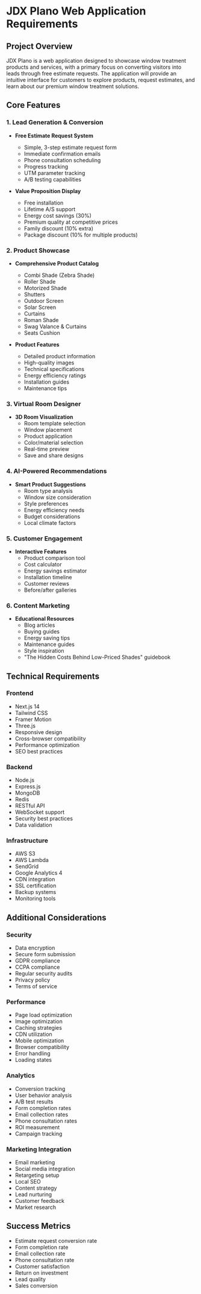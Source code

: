 # JDX Plano Web Application Requirements

## Project Overview

JDX Plano is a web application designed to showcase window treatment products and services, with a primary focus on converting visitors into leads through free estimate requests. The application will provide an intuitive interface for customers to explore products, request estimates, and learn about our premium window treatment solutions.

## Core Features

### 1. Lead Generation & Conversion

- **Free Estimate Request System**

  - Simple, 3-step estimate request form
  - Immediate confirmation emails
  - Phone consultation scheduling
  - Progress tracking
  - UTM parameter tracking
  - A/B testing capabilities

- **Value Proposition Display**
  - Free installation
  - Lifetime A/S support
  - Energy cost savings (30%)
  - Premium quality at competitive prices
  - Family discount (10% extra)
  - Package discount (10% for multiple products)

### 2. Product Showcase

- **Comprehensive Product Catalog**

  - Combi Shade (Zebra Shade)
  - Roller Shade
  - Motorized Shade
  - Shutters
  - Outdoor Screen
  - Solar Screen
  - Curtains
  - Roman Shade
  - Swag Valance & Curtains
  - Seats Cushion

- **Product Features**
  - Detailed product information
  - High-quality images
  - Technical specifications
  - Energy efficiency ratings
  - Installation guides
  - Maintenance tips

### 3. Virtual Room Designer

- **3D Room Visualization**
  - Room template selection
  - Window placement
  - Product application
  - Color/material selection
  - Real-time preview
  - Save and share designs

### 4. AI-Powered Recommendations

- **Smart Product Suggestions**
  - Room type analysis
  - Window size consideration
  - Style preferences
  - Energy efficiency needs
  - Budget considerations
  - Local climate factors

### 5. Customer Engagement

- **Interactive Features**
  - Product comparison tool
  - Cost calculator
  - Energy savings estimator
  - Installation timeline
  - Customer reviews
  - Before/after galleries

### 6. Content Marketing

- **Educational Resources**
  - Blog articles
  - Buying guides
  - Energy saving tips
  - Maintenance guides
  - Style inspiration
  - "The Hidden Costs Behind Low-Priced Shades" guidebook

## Technical Requirements

### Frontend

- Next.js 14
- Tailwind CSS
- Framer Motion
- Three.js
- Responsive design
- Cross-browser compatibility
- Performance optimization
- SEO best practices

### Backend

- Node.js
- Express.js
- MongoDB
- Redis
- RESTful API
- WebSocket support
- Security best practices
- Data validation

### Infrastructure

- AWS S3
- AWS Lambda
- SendGrid
- Google Analytics 4
- CDN integration
- SSL certification
- Backup systems
- Monitoring tools

## Additional Considerations

### Security

- Data encryption
- Secure form submission
- GDPR compliance
- CCPA compliance
- Regular security audits
- Privacy policy
- Terms of service

### Performance

- Page load optimization
- Image optimization
- Caching strategies
- CDN utilization
- Mobile optimization
- Browser compatibility
- Error handling
- Loading states

### Analytics

- Conversion tracking
- User behavior analysis
- A/B test results
- Form completion rates
- Email collection rates
- Phone consultation rates
- ROI measurement
- Campaign tracking

### Marketing Integration

- Email marketing
- Social media integration
- Retargeting setup
- Local SEO
- Content strategy
- Lead nurturing
- Customer feedback
- Market research

## Success Metrics

- Estimate request conversion rate
- Form completion rate
- Email collection rate
- Phone consultation rate
- Customer satisfaction
- Return on investment
- Lead quality
- Sales conversion
